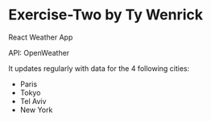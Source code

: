 # Exercise-Two by Ty Wenrick

React Weather App

API: OpenWeather

It updates regularly with data for the 4 following cities:
  - Paris
  - Tokyo
  - Tel Aviv
  - New York
